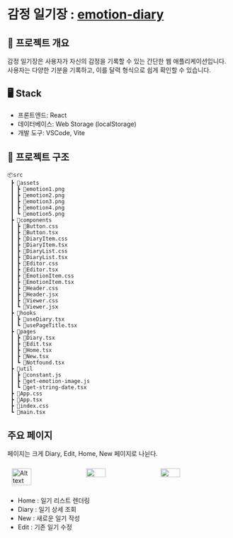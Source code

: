 # 감정 일기장 : [emotion-diary](https://jyundev.github.io/emotion-diary/)

## 📝 프로젝트 개요 

감정 일기장은 사용자가 자신의 감정을 기록할 수 있는 간단한 웹 애플리케이션입니다. 사용자는 다양한 기분을 기록하고, 이를 달력 형식으로 쉽게 확인할 수 있습니다. 

## 🖥️ Stack

- 프론트엔드: React
- 데이터베이스: Web Storage (localStorage)
- 개발 도구: VSCode, Vite

## 📁 프로젝트 구조

```
📦src
 ┣ 📂assets
 ┃ ┣ 📜emotion1.png
 ┃ ┣ 📜emotion2.png
 ┃ ┣ 📜emotion3.png
 ┃ ┣ 📜emotion4.png
 ┃ ┗ 📜emotion5.png
 ┣ 📂components
 ┃ ┣ 📜Button.css
 ┃ ┣ 📜Button.tsx
 ┃ ┣ 📜DiaryItem.css
 ┃ ┣ 📜DiaryItem.tsx
 ┃ ┣ 📜DiaryList.css
 ┃ ┣ 📜DiaryList.tsx
 ┃ ┣ 📜Editor.css
 ┃ ┣ 📜Editor.tsx
 ┃ ┣ 📜EmotionItem.css
 ┃ ┣ 📜EmotionItem.tsx
 ┃ ┣ 📜Header.css
 ┃ ┣ 📜Header.jsx
 ┃ ┣ 📜Viewer.css
 ┃ ┗ 📜Viewer.jsx
 ┣ 📂hooks
 ┃ ┣ 📜useDiary.tsx
 ┃ ┗ 📜usePageTitle.tsx
 ┣ 📂pages
 ┃ ┣ 📜Diary.tsx
 ┃ ┣ 📜Edit.tsx
 ┃ ┣ 📜Home.tsx
 ┃ ┣ 📜New.tsx
 ┃ ┗ 📜Notfound.tsx
 ┣ 📂util
 ┃ ┣ 📜constant.js
 ┃ ┣ 📜get-emotion-image.js
 ┃ ┗ 📜get-string-date.tsx
 ┣ 📜App.css
 ┣ 📜App.tsx
 ┣ 📜index.css
 ┗ 📜main.tsx

 ```

 ## 주요 페이지 
페이지는 크게 Diary, Edit, Home, New 페이지로 나뉜다.

 <div style="display: flex; justify-content: center;">
     <img src="https://jyundev.github.io/images/2024-10-19-emotion-diary/home.png" alt="Alt text" style="width: 30%; height: 40%; margin: 10px">
     <img src="https://jyundev.github.io/images/2024-10-19-emotion-diary/write.png" style="width: 30%; height: 40%; margin: 10px">
     <img src="https://jyundev.github.io/images/2024-10-19-emotion-diary/diary.png" style="width: 30%; height: 40%; margin: 10px">
</div>

- Home : 일기 리스트 렌더링
- Diary : 일기 상세 조회
- New : 새로운 일기 작성
- Edit : 기존 일기 수정
